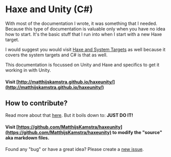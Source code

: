 # Haxe and Unity (C#)

With most of the documentation I wrote, it was something that I needed. Because this type of documentation is valuable only when you have no idea how to start. It's the basic stuff that I run into when I start with a new Haxe target.

I would suggest you would visit [Haxe and System Targets](https://matthijskamstra.github.io/haxesys/) as well because it covers the system targets and C# is that as well.

This documentation is focussed on Unity and Haxe and specifics to get it working in with Unity.

#### Visit [http://matthijskamstra.github.io/haxeunity/](http://matthijskamstra.github.io/haxeunity/)


## How to contribute?

Read more about that [here](contribute.md).
But it boils down to: **JUST DO IT!**

#### Visit [https://github.com/MatthijsKamstra/haxeunity](https://github.com/MatthijsKamstra/haxeunity) to modify the "source" aka markdown files.

Found any "bug" or have a great idea? Please create a [new issue](https://github.com/MatthijsKamstra/haxeunity/issues/new).

